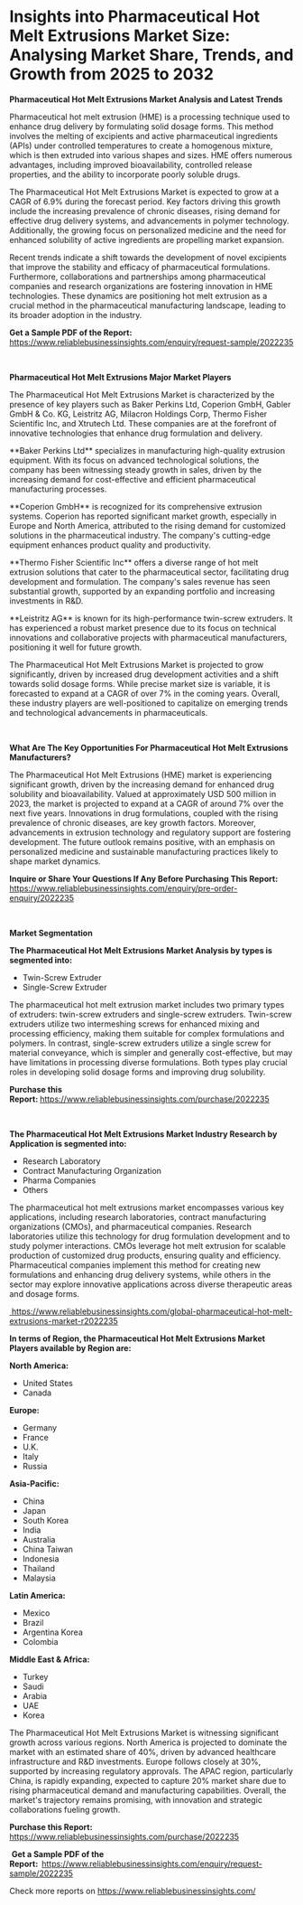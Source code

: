 <p><h1>Insights into Pharmaceutical Hot Melt Extrusions Market Size: Analysing Market Share, Trends, and Growth from 2025 to 2032</h1></p><p><strong>Pharmaceutical Hot Melt Extrusions Market Analysis and Latest Trends</strong></p>
<p><p>Pharmaceutical hot melt extrusion (HME) is a processing technique used to enhance drug delivery by formulating solid dosage forms. This method involves the melting of excipients and active pharmaceutical ingredients (APIs) under controlled temperatures to create a homogenous mixture, which is then extruded into various shapes and sizes. HME offers numerous advantages, including improved bioavailability, controlled release properties, and the ability to incorporate poorly soluble drugs.</p><p>The Pharmaceutical Hot Melt Extrusions Market is expected to grow at a CAGR of 6.9% during the forecast period. Key factors driving this growth include the increasing prevalence of chronic diseases, rising demand for effective drug delivery systems, and advancements in polymer technology. Additionally, the growing focus on personalized medicine and the need for enhanced solubility of active ingredients are propelling market expansion.</p><p>Recent trends indicate a shift towards the development of novel excipients that improve the stability and efficacy of pharmaceutical formulations. Furthermore, collaborations and partnerships among pharmaceutical companies and research organizations are fostering innovation in HME technologies. These dynamics are positioning hot melt extrusion as a crucial method in the pharmaceutical manufacturing landscape, leading to its broader adoption in the industry.</p></p>
<p><strong>Get a Sample PDF of the Report:&nbsp;</strong> <a href="https://www.reliablebusinessinsights.com/enquiry/request-sample/2022235?utm_campaign=2633&utm_medium=2&utm_source=Github&utm_content=ia&utm_term=29032025&utm_id=pharmaceutical-hot-melt-extrusions">https://www.reliablebusinessinsights.com/enquiry/request-sample/2022235</a></p>
<p>&nbsp;</p>
<p><strong>Pharmaceutical Hot Melt Extrusions Major Market Players</strong></p>
<p><p>The Pharmaceutical Hot Melt Extrusions Market is characterized by the presence of key players such as Baker Perkins Ltd, Coperion GmbH, Gabler GmbH & Co. KG, Leistritz AG, Milacron Holdings Corp, Thermo Fisher Scientific Inc, and Xtrutech Ltd. These companies are at the forefront of innovative technologies that enhance drug formulation and delivery.</p><p>**Baker Perkins Ltd** specializes in manufacturing high-quality extrusion equipment. With its focus on advanced technological solutions, the company has been witnessing steady growth in sales, driven by the increasing demand for cost-effective and efficient pharmaceutical manufacturing processes.</p><p>**Coperion GmbH** is recognized for its comprehensive extrusion systems. Coperion has reported significant market growth, especially in Europe and North America, attributed to the rising demand for customized solutions in the pharmaceutical industry. The company's cutting-edge equipment enhances product quality and productivity.</p><p>**Thermo Fisher Scientific Inc** offers a diverse range of hot melt extrusion solutions that cater to the pharmaceutical sector, facilitating drug development and formulation. The company's sales revenue has seen substantial growth, supported by an expanding portfolio and increasing investments in R&D.</p><p>**Leistritz AG** is known for its high-performance twin-screw extruders. It has experienced a robust market presence due to its focus on technical innovations and collaborative projects with pharmaceutical manufacturers, positioning it well for future growth.</p><p>The Pharmaceutical Hot Melt Extrusions Market is projected to grow significantly, driven by increased drug development activities and a shift towards solid dosage forms. While precise market size is variable, it is forecasted to expand at a CAGR of over 7% in the coming years. Overall, these industry players are well-positioned to capitalize on emerging trends and technological advancements in pharmaceuticals.</p></p>
<p>&nbsp;</p>
<p><strong>What Are The Key Opportunities For Pharmaceutical Hot Melt Extrusions Manufacturers?</strong></p>
<p><p>The Pharmaceutical Hot Melt Extrusions (HME) market is experiencing significant growth, driven by the increasing demand for enhanced drug solubility and bioavailability. Valued at approximately USD 500 million in 2023, the market is projected to expand at a CAGR of around 7% over the next five years. Innovations in drug formulations, coupled with the rising prevalence of chronic diseases, are key growth factors. Moreover, advancements in extrusion technology and regulatory support are fostering development. The future outlook remains positive, with an emphasis on personalized medicine and sustainable manufacturing practices likely to shape market dynamics.</p></p>
<p><strong>Inquire or Share Your Questions If Any Before Purchasing This Report:</strong> <a href="https://www.reliablebusinessinsights.com/enquiry/pre-order-enquiry/2022235?utm_campaign=2633&utm_medium=2&utm_source=Github&utm_content=ia&utm_term=29032025&utm_id=pharmaceutical-hot-melt-extrusions">https://www.reliablebusinessinsights.com/enquiry/pre-order-enquiry/2022235</a></p>
<p>&nbsp;</p>
<p><strong>Market Segmentation</strong></p>
<p><strong>The Pharmaceutical Hot Melt Extrusions Market Analysis by types is segmented into:</strong></p>
<p><ul><li>Twin-Screw Extruder</li><li>Single-Screw Extruder</li></ul></p>
<p><p>The pharmaceutical hot melt extrusion market includes two primary types of extruders: twin-screw extruders and single-screw extruders. Twin-screw extruders utilize two intermeshing screws for enhanced mixing and processing efficiency, making them suitable for complex formulations and polymers. In contrast, single-screw extruders utilize a single screw for material conveyance, which is simpler and generally cost-effective, but may have limitations in processing diverse formulations. Both types play crucial roles in developing solid dosage forms and improving drug solubility.</p></p>
<p><strong>Purchase this Report:&nbsp;</strong><a href="https://www.reliablebusinessinsights.com/purchase/2022235?utm_campaign=2633&utm_medium=2&utm_source=Github&utm_content=ia&utm_term=29032025&utm_id=pharmaceutical-hot-melt-extrusions">https://www.reliablebusinessinsights.com/purchase/2022235</a></p>
<p>&nbsp;</p>
<p><strong>The Pharmaceutical Hot Melt Extrusions Market Industry Research by Application is segmented into:</strong></p>
<p><ul><li>Research Laboratory</li><li>Contract Manufacturing Organization</li><li>Pharma Companies</li><li>Others</li></ul></p>
<p><p>The pharmaceutical hot melt extrusions market encompasses various key applications, including research laboratories, contract manufacturing organizations (CMOs), and pharmaceutical companies. Research laboratories utilize this technology for drug formulation development and to study polymer interactions. CMOs leverage hot melt extrusion for scalable production of customized drug products, ensuring quality and efficiency. Pharmaceutical companies implement this method for creating new formulations and enhancing drug delivery systems, while others in the sector may explore innovative applications across diverse therapeutic areas and dosage forms.</p></p>
<p><a href="https://www.reliablebusinessinsights.com/global-pharmaceutical-hot-melt-extrusions-market-r2022235?utm_campaign=2633&utm_medium=2&utm_source=Github&utm_content=ia&utm_term=29032025&utm_id=pharmaceutical-hot-melt-extrusions">&nbsp;https://www.reliablebusinessinsights.com/global-pharmaceutical-hot-melt-extrusions-market-r2022235</a></p>
<p><strong>In terms of Region, the Pharmaceutical Hot Melt Extrusions Market Players available by Region are:</strong></p>
<p>
    <p> <strong> North America: </strong>
        <ul>
            <li>United States</li>
            <li>Canada</li>
        </ul>
        </p> 
    <p> <strong> Europe: </strong>
        <ul>
            <li>Germany</li>
            <li>France</li>
            <li>U.K.</li>
            <li>Italy</li>
            <li>Russia</li>
        </ul>
        </p> 
    <p> <strong> Asia-Pacific: </strong>
        <ul>
            <li>China</li>
            <li>Japan</li>
            <li>South Korea</li>
            <li>India</li>
            <li>Australia</li>
            <li>China Taiwan</li>
            <li>Indonesia</li>
            <li>Thailand</li>
            <li>Malaysia</li>
        </ul>
        </p> 
    <p> <strong> Latin America: </strong>
        <ul>
            <li>Mexico</li>
            <li>Brazil</li>
            <li>Argentina Korea</li>
            <li>Colombia</li>
        </ul>
        </p> 
    <p> <strong> Middle East & Africa: </strong>
        <ul>
            <li>Turkey</li>
            <li>Saudi</li>
            <li>Arabia</li>
            <li>UAE</li>
            <li>Korea</li>
        </ul>
    </p>
    </p>
<p><p>The Pharmaceutical Hot Melt Extrusions Market is witnessing significant growth across various regions. North America is projected to dominate the market with an estimated share of 40%, driven by advanced healthcare infrastructure and R&D investments. Europe follows closely at 30%, supported by increasing regulatory approvals. The APAC region, particularly China, is rapidly expanding, expected to capture 20% market share due to rising pharmaceutical demand and manufacturing capabilities. Overall, the market's trajectory remains promising, with innovation and strategic collaborations fueling growth.</p></p>
<p><strong>Purchase this Report: </strong><a href="https://www.reliablebusinessinsights.com/purchase/2022235?utm_campaign=2633&utm_medium=2&utm_source=Github&utm_content=ia&utm_term=29032025&utm_id=pharmaceutical-hot-melt-extrusions">https://www.reliablebusinessinsights.com/purchase/2022235</a></p>
<p>&nbsp;<strong>Get a Sample PDF of the Report:&nbsp;&nbsp;</strong><a href="https://www.reliablebusinessinsights.com/enquiry/request-sample/2022235?utm_campaign=2633&utm_medium=2&utm_source=Github&utm_content=ia&utm_term=29032025&utm_id=pharmaceutical-hot-melt-extrusions">https://www.reliablebusinessinsights.com/enquiry/request-sample/2022235</a></p>
<p><strong></strong></p>
<p>Check more reports on <a href="https://www.reliablebusinessinsights.com/?utm_campaign=2633&utm_medium=2&utm_source=Github&utm_content=ia&utm_term=29032025&utm_id=pharmaceutical-hot-melt-extrusions">https://www.reliablebusinessinsights.com/</a></p>
